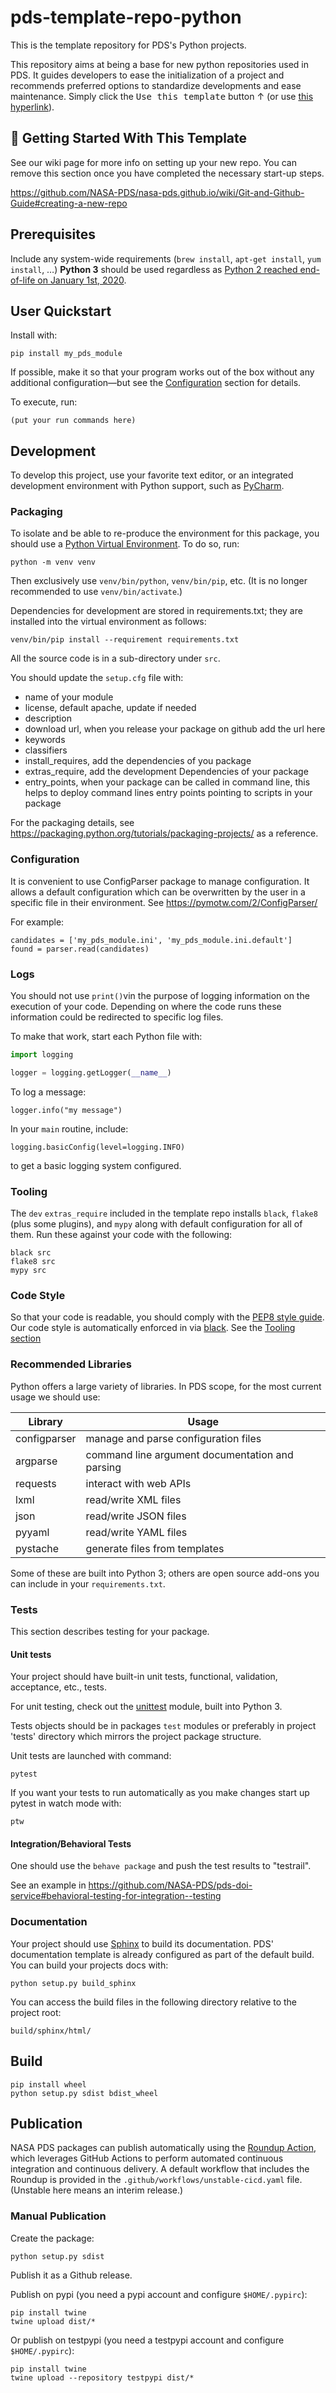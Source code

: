# pds-template-repo-python

This is the template repository for PDS's Python projects.

This repository aims at being a base for new python repositories used in PDS. It guides developers to ease the initialization of a project and recommends preferred options to standardize developments and ease maintenance. Simply click the <kbd>Use this template</kbd> button ↑ (or use [this hyperlink](https://github.com/NASA-PDS/pds-template-repo-python/generate)).

## 🏃 Getting Started With This Template

See our wiki page for more info on setting up your new repo. You can remove this section once you have completed the necessary start-up steps.

https://github.com/NASA-PDS/nasa-pds.github.io/wiki/Git-and-Github-Guide#creating-a-new-repo


## Prerequisites

Include any system-wide requirements (`brew install`, `apt-get install`, `yum install`, …) **Python 3** should be used regardless as [Python 2 reached end-of-life on January 1st, 2020](https://pythonclock.org/).


## User Quickstart

Install with:

    pip install my_pds_module

If possible, make it so that your program works out of the box without any additional configuration—but see the [Configuration](###configuration) section for details.

To execute, run:

    (put your run commands here)


## Development

To develop this project, use your favorite text editor, or an integrated development environment with Python support, such as [PyCharm](https://www.jetbrains.com/pycharm/).

### Packaging

To isolate and be able to re-produce the environment for this package, you should use a [Python Virtual Environment](https://docs.python.org/3/tutorial/venv.html). To do so, run:

    python -m venv venv

Then exclusively use `venv/bin/python`, `venv/bin/pip`, etc. (It is no longer recommended to use `venv/bin/activate`.)

Dependencies for development are stored in requirements.txt; they are installed into the virtual environment as follows:

    venv/bin/pip install --requirement requirements.txt
     
All the source code is in a sub-directory under `src`.

You should update the `setup.cfg` file with:

- name of your module
- license, default apache, update if needed
- description
- download url, when you release your package on github add the url here
- keywords
- classifiers
- install_requires, add the dependencies of you package
- extras_require, add the development Dependencies of your package
- entry_points, when your package can be called in command line, this helps to deploy command lines entry points pointing to scripts in your package  

For the packaging details, see https://packaging.python.org/tutorials/packaging-projects/ as a reference.


### Configuration

It is convenient to use ConfigParser package to manage configuration. It allows a default configuration which can be overwritten by the user in a specific file in their environment. See https://pymotw.com/2/ConfigParser/

For example:

    candidates = ['my_pds_module.ini', 'my_pds_module.ini.default']
    found = parser.read(candidates)


### Logs

You should not use `print()`vin the purpose of logging information on the execution of your code. Depending on where the code runs these information could be redirected to specific log files.

To make that work, start each Python file with:

```python
import logging

logger = logging.getLogger(__name__)
```

To log a message:

    logger.info("my message")

In your `main` routine, include:

    logging.basicConfig(level=logging.INFO)

to get a basic logging system configured.

### Tooling

The `dev` `extras_require` included in the template repo installs `black`, `flake8` (plus some plugins), and `mypy` along with default configuration for all of them. Run these against your code with the following:

    black src
    flake8 src
    mypy src
    
### Code Style

So that your code is readable, you should comply with the [PEP8 style guide](https://www.python.org/dev/peps/pep-0008/). Our code style is automatically enforced in via [black](https://pypi.org/project/black/). See the [Tooling section](#-tooling)


### Recommended Libraries

Python offers a large variety of libraries. In PDS scope, for the most current usage we should use:

| Library      | Usage                                           |
|--------------|------------------------------------------------ |
| configparser | manage and parse configuration files            |
| argparse     | command line argument documentation and parsing |
| requests     | interact with web APIs                          |
| lxml         | read/write XML files                            |
| json         | read/write JSON files                           |
| pyyaml       | read/write YAML files                           |
| pystache     | generate files from templates                   |

Some of these are built into Python 3; others are open source add-ons you can include in your `requirements.txt`.


### Tests

This section describes testing for your package.


#### Unit tests

Your project should have built-in unit tests, functional, validation, acceptance, etc., tests.

For unit testing, check out the [unittest](https://docs.python.org/3/library/unittest.html) module, built into Python 3.

Tests objects should be in packages `test` modules or preferably in project 'tests' directory which mirrors the project package structure.

Unit tests are launched with command:

    pytest

If you want your tests to run automatically as you make changes start up pytest in watch mode with:

    ptw

#### Integration/Behavioral Tests

One should use the `behave package` and push the test results to "testrail".

See an example in https://github.com/NASA-PDS/pds-doi-service#behavioral-testing-for-integration--testing


### Documentation

Your project should use [Sphinx](https://www.sphinx-doc.org/en/master/) to build its documentation. PDS' documentation template is already configured as part of the default build. You can build your projects docs with:

    python setup.py build_sphinx

You can access the build files in the following directory relative to the project root:

    build/sphinx/html/


## Build

    pip install wheel
    python setup.py sdist bdist_wheel

## Publication

NASA PDS packages can publish automatically using the [Roundup Action](https://github.com/NASA-PDS/roundup-action), which leverages GitHub Actions to perform automated continuous integration and continuous delivery. A default workflow that includes the Roundup is provided in the `.github/workflows/unstable-cicd.yaml` file. (Unstable here means an interim release.)

### Manual Publication

Create the package:

    python setup.py sdist

Publish it as a Github release.

Publish on pypi (you need a pypi account and configure `$HOME/.pypirc`):

    pip install twine
    twine upload dist/*
    
Or publish on testpypi (you need a testpypi account and configure `$HOME/.pypirc`):

    pip install twine
    twine upload --repository testpypi dist/*
